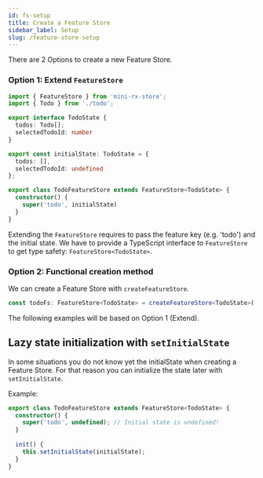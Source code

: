 ```yaml
---
id: fs-setup
title: Create a Feature Store
sidebar_label: Setup
slug: /feature-store-setup
---
```


There are 2 Options to create a new Feature Store.

### Option 1: Extend `FeatureStore`
```ts title="todo-feature-store.ts"
import { FeatureStore } from 'mini-rx-store';
import { Todo } from './todo';

export interface TodoState {
  todos: Todo[];
  selectedTodoId: number
}

export const initialState: TodoState = {
  todos: [],
  selectedTodoId: undefined
};

export class TodoFeatureStore extends FeatureStore<TodoState> {
  constructor() {
    super('todo', initialState)
  }
}
```

Extending the `FeatureStore` requires to pass the feature key (e.g. 'todo') and the initial state.
We have to provide a TypeScript interface to `FeatureStore` to get type safety: `FeatureStore<TodoState>`.

### Option 2: Functional creation method

We can create a Feature Store with `createFeatureStore`.

```ts
const todoFs: FeatureStore<TodoState> = createFeatureStore<TodoState>('todo', initialState);
```

The following examples will be based on Option 1 (Extend).

## Lazy state initialization with `setInitialState`

In some situations you do not know yet the initialState when creating a Feature Store.
For that reason you can initialize the state later with `setInitialState`. 

Example:
```ts
export class TodoFeatureStore extends FeatureStore<TodoState> {
  constructor() {
    super('todo', undefined); // Initial state is undefined! 
  }
  
  init() {
    this.setInitialState(initialState);
  }
}
```
